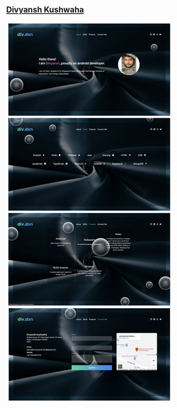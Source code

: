 ## <a href="https://divyansh-dxn.github.io/me/">Divyansh Kushwaha</a>

<img src="./samples/screenshot.png" >

